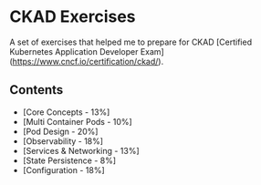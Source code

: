 # CKAD Exercises 

A set of exercises that helped me to prepare for CKAD [Certified Kubernetes Application Developer Exam] (https://www.cncf.io/certification/ckad/). 

## Contents

- [Core Concepts - 13%]
- [Multi Container Pods - 10%]
- [Pod Design - 20%]
- [Observability - 18%]
- [Services & Networking - 13%]
- [State Persistence - 8%]
- [Configuration - 18%]
